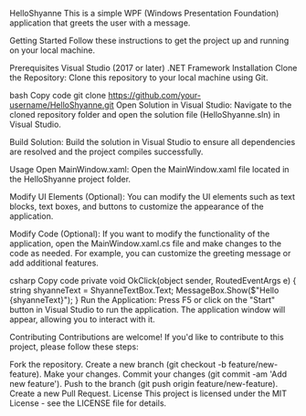 HelloShyanne
This is a simple WPF (Windows Presentation Foundation) application that greets the user with a message.

Getting Started
Follow these instructions to get the project up and running on your local machine.

Prerequisites
Visual Studio (2017 or later)
.NET Framework
Installation
Clone the Repository: Clone this repository to your local machine using Git.

bash
Copy code
git clone https://github.com/your-username/HelloShyanne.git
Open Solution in Visual Studio: Navigate to the cloned repository folder and open the solution file (HelloShyanne.sln) in Visual Studio.

Build Solution: Build the solution in Visual Studio to ensure all dependencies are resolved and the project compiles successfully.

Usage
Open MainWindow.xaml: Open the MainWindow.xaml file located in the HelloShyanne project folder.

Modify UI Elements (Optional): You can modify the UI elements such as text blocks, text boxes, and buttons to customize the appearance of the application.

Modify Code (Optional): If you want to modify the functionality of the application, open the MainWindow.xaml.cs file and make changes to the code as needed. For example, you can customize the greeting message or add additional features.

csharp
Copy code
private void OkClick(object sender, RoutedEventArgs e)
{
    string shyanneText = ShyanneTextBox.Text;
    MessageBox.Show($"Hello {shyanneText}");
}
Run the Application: Press F5 or click on the "Start" button in Visual Studio to run the application. The application window will appear, allowing you to interact with it.

Contributing
Contributions are welcome! If you'd like to contribute to this project, please follow these steps:

Fork the repository.
Create a new branch (git checkout -b feature/new-feature).
Make your changes.
Commit your changes (git commit -am 'Add new feature').
Push to the branch (git push origin feature/new-feature).
Create a new Pull Request.
License
This project is licensed under the MIT License - see the LICENSE file for details.
